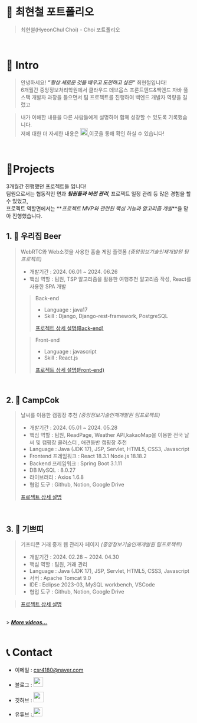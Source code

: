 # 📜 최현철 포트폴리오

> 최현철(HyeonChul Choi) - Choi 포트폴리오

<br />

# 👋 Intro

> 안녕하세요! **_"항상 새로운 것을 배우고 도전하고 싶은"_** 최현철입니다!  
> 6개월간 중앙정보처리학원에서 클라우드 데브옵스 프론트엔드&백엔드
> 자바 풀스택 개발자 과장을 들으면서 팀 프로젝트를 진행하여 백엔드 개발자 역량을 길렀고

> 내가 이해한 내용을 다른 사람들에게 설명하며 함께 성장할 수 있도록 기록했습니다.  
> 저에 대한 더 자세한 내용은 <a href="choi2890.github.io"> <img src="https://img.shields.io/badge/-Profile-8AC926?style=for-the-badge" height="20px" style="margin-bottom: -5px" /> </a>이곳을 통해 확인 하실 수 있습니다!

<br />

# 📝Projects

3개월간 진행했던 프로젝트들 입니다!  
팀원으로서는 협동적인 면과 **_팀원들과 버전 관리_**, 프로젝트 일정 관리 등 많은 경험을 할 수 있었고,  
프로젝트 역할면에서는 **_프로젝트 MVP와 관련된 핵심 기능과 알고리즘 개발_**을 맡아 진행했습니다.

## 1. 🍻 우리집 Beer

> WebRTC와 Web소켓을 사용한 홈술 게임 플랫폼 _(중앙정보기술인재개발원 팀프로젝트)_
>
> - 개발기간 : 2024. 06.01 ~ 2024. 06.26
> - 핵심 역할 : 팀원, TSP 알고리즘을 활용한 여행추천 알고리즘 작성, React를 사용한 SPA 개발
>
> > Back-end
> >
> > - Language : java17
> > - Skill : Django, Django-rest-framework, PostgreSQL
> >
> > <ion-icon name="logo-github"></ion-icon> [프로젝트 상세 설명(Back-end)](https://github.com/choi2890/beer_backend)
>
> > Front-end
> >
> > - Language : javascript
> > - Skill : React.js
> >
> > <ion-icon name="logo-github"></ion-icon> [프로젝트 상세 설명(Front-end)](https://github.com/choi2890/beer_front)

<br />

## 2. 👞 CampCok

> 날씨를 이용한 캠핑장 추천 _(중앙정보기술인재개발원 팀프로젝트)_
>
> - 개발기간 : 2024. 05.01 ~ 2024. 05.28
> - 핵심 역할 : 팀원, ReadPage, Weather API,kakaoMap을 이용한 전국 날씨 및 캠핑장 클러스터 , 애견동반 캠핑장 추천
> - Language : Java (JDK 17), JSP, Servlet, HTML5, CSS3, Javascript
> - Frontend 프레임워크 : React 18.3.1 Node.js 18.18.2
> - Backend 프레임워크 : Spring Boot 3.1.11
> - DB MySQL : 8.0.27
> - 라이브러리 : Axios 1.6.8
> - 협업 도구 : Github, Notion, Google Drive
>
> <ion-icon name="logo-github"></ion-icon> [프로젝트 상세 설명](https://github.com/choi2890/campcok)

<br />

## 3. 🍻 기쁘띠

> 기프티콘 거래 중개 웹 관리자 페이지 _(중앙정보기술인재개발원 팀프로젝트)_
>
> - 개발기간 : 2024. 02.28 ~ 2024. 04.30
> - 핵심 역할 : 팀원, 거래 관리
> - Language : Java (JDK 17), JSP, Servlet, HTML5, CSS3, Javascript
> - 서버 : Apache Tomcat 9.0
> - IDE : Eclipse 2023-03, MySQL workbench, VSCode
> - 협업 도구 : Github, Notion, Google Drive

> <ion-icon name="logo-github"></ion-icon> [프로젝트 상세 설명](https://github.com/choi2890/Giftti)

<br />

  </tbody>
</table>
> <b><em><a href="https://www.youtube.com/">More videos...</a></em></b>

<br />
<br />

# 📞 Contact

- 이메일 : csr4180@naver.com
- 블로그 : <a href="https://velog.io/">
  <img src="https://user-images.githubusercontent.com/68724828/185885678-8f619bfa-1160-4bb4-a026-f758a4014f82.png" height="26px" style="margin-top: 10px" />
  </a>
- 깃허브 : <a href="https://github.com/choi2890">
  <img src="https://user-images.githubusercontent.com/68724828/185908612-22f4d219-78a7-4de7-bb02-deecaa63bffa.png" height="28px" style="margin-top: 10px" />
  </a>
- 유튜브 :<a href="https://www.youtube.com/channel/">
  <img src="https://user-images.githubusercontent.com/1569988/159397141-21463bc2-2acf-416b-aa15-235664556f34.png" height="24px" style="margin-top: 10px" />
  </a>
